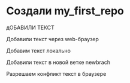 # Создали my_first_repo

дОБАВИЛИ ТЕКСТ

Добавили текст через web-браузер

Добавим текст локально

Добавили текст в новой ветке newbrach

Разрешаем конфликт текст в браузере
